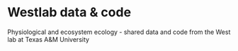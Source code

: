 # Westlab data & code
Physiological and ecosystem ecology - shared data and code from the West lab at Texas A&amp;M University
